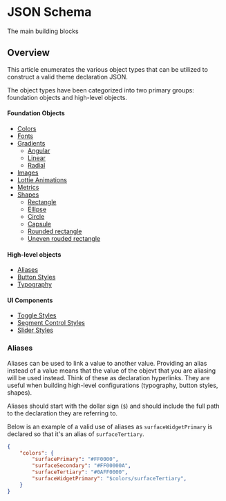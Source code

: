 # JSON Schema

The main building blocks

## Overview

This article enumerates the various object types that can be utilized to construct a valid theme declaration JSON.

The object types have been categorized into two primary groups: foundation objects and high-level objects.

#### Foundation Objects

- [Colors](<doc:SnappThemingColorDeclarations>)
- [Fonts](<doc:SnappThemingFontDeclarations>)
- [Gradients](<doc:SnappThemingGradientDeclarations>)
  - [Angular](<doc:SnappThemingGradientDeclarations#Angular-Gradient>) 
  - [Linear](<doc:SnappThemingGradientDeclarations#Linear-Gradient>)
  - [Radial](<doc:SnappThemingGradientDeclarations#Radial-Gradient>)
- [Images](<doc:SnappThemingImageDeclarations>)
- [Lottie Animations](<doc:SnappThemingAnimationDeclarations>)
- [Metrics](<doc:SnappThemingMetricDeclarations>)
- [Shapes](<doc:SnappThemingShapeDeclarations>)
  - [Rectangle](<doc:SnappThemingShapeDeclarations#Rectangle>)
  - [Ellipse](<doc:SnappThemingShapeDeclarations#Ellipse>)
  - [Circle](<doc:SnappThemingShapeDeclarations#Circle>)
  - [Capsule](<doc:SnappThemingShapeDeclarations#Capsule>)
  - [Rounded rectangle](<doc:SnappThemingShapeDeclarations#Rounded-Rectangle>)
  - [Uneven rouded rectangle](<doc:SnappThemingShapeDeclarations#Uneven-Rounded-Rectangle>)

#### High-level objects

- [Aliases](<doc:Aliases>)
- [Button Styles](doc:SnappThemingButtonStyleDeclarations)
- [Typography](<doc:SnappThemingTypographyDeclarations>)

#### UI Components

- [Toggle Styles](<doc:SnappThemingToggleStyleDeclarations>)
- [Segment Control Styles](<doc:SnappThemingSegmentControlStyleDeclarations>)
- [Slider Styles](<doc:SnappThemingSliderStyleDeclarations>)

### Aliases

Aliases can be used to link a value to another value. Providing an alias instead of a value means that the value of the objevt that you are aliasing will be used instead. Think of these as declaration hyperlinks. They are useful when building high-level configurations (typography, button styles, shapes).

Aliases should start with the dollar sign (`$`) and should include the full path to the declaration they are referring to.

Below is an example of a valid use of aliases as `surfaceWidgetPrimary` is declared so that it's an alias of `surfaceTertiary`. 

```json
{
    "colors": {
        "surfacePrimary": "#FF0000",
        "surfaceSecondary": "#FF00000A",
        "surfaceTertiary": "#0AFF0000",
        "surfaceWidgetPrimary": "$colors/surfaceTertiary",
    }
}
```

